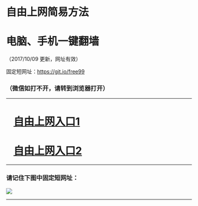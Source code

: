 ﻿# 自由上网简易方法

# 电脑、手机一键翻墙

（2017/10/09 更新，网址有效）

固定短网址：https://git.io/free99

### （微信如打不开，请转到浏览器打开）


***





# &nbsp;&nbsp; <a href="http://ft911914026.fwq-tz-1001.info/fwqtz01.html?t=100900118528 " target="_blank">自由上网入口1</a>
# &nbsp;&nbsp; <a href="http://ft728811990.fwq-tz-1002.info/fwqtz02.html?t=10090012704 " target="_blank">自由上网入口2</a>
***

### 请记住下图中固定短网址：

<img src="https://s3-us-west-2.amazonaws.com/fwq-1001/yjfq-20170905okok.png" /> 


***


